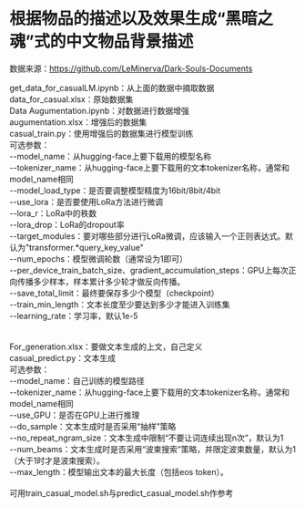 # 根据物品的描述以及效果生成“黑暗之魂”式的中文物品背景描述
数据来源：https://github.com/LeMinerva/Dark-Souls-Documents

get_data_for_casualLM.ipynb：从上面的数据中摘取数据<br>
data_for_casual.xlsx：原始数据集<br>
Data Augumentation.ipynb：对数据进行数据增强<br>
augumentation.xlsx：增强后的数据集<br>
casual_train.py：使用增强后的数据集进行模型训练<br>
可选参数：<br>
  --model_name：从hugging-face上要下载用的模型名称<br>
  --tokenizer_name：从hugging-face上要下载用的文本tokenizer名称，通常和model_name相同<br>
  --model_load_type：是否要调整模型精度为16bit/8bit/4bit<br>
  --use_lora：是否要使用LoRa方法进行微调<br>
  --lora_r：LoRa中的秩数<br>
  --lora_drop：LoRa的dropout率<br>
  --target_modules：要对哪些部分进行LoRa微调，应该输入一个正则表达式。默认为"transformer.*query_key_value"<br>
  --num_epochs：模型微调轮数（通常设为1即可）<br>
  --per_device_train_batch_size、gradient_accumulation_steps：GPU上每次正向传播多少样本，样本累计多少轮才做反向传播。<br>
  --save_total_limit：最终要保存多少个模型（checkpoint）<br>
  --train_min_length：文本长度至少要达到多少才能进入训练集<br>
  --learning_rate：学习率，默认1e-5<br>
<br>
<br>
For_generation.xlsx：要做文本生成的上文，自己定义<br>
casual_predict.py：文本生成<br>
可选参数：<br>
  --model_name：自己训练的模型路径<br>
  --tokenizer_name：从hugging-face上要下载用的文本tokenizer名称，通常和model_name相同<br>
  --use_GPU：是否在GPU上进行推理<br>
  --do_sample：文本生成时是否采用“抽样”策略<br>
  --no_repeat_ngram_size：文本生成中限制“不要让词连续出现n次”，默认为1<br>
  --num_beams：文本生成时是否采用“波束搜索”策略，并限定波束数量，默认为1（大于1时才是波束搜索）。<br>
  --max_length：模型输出文本的最大长度（包括eos token）。<br>
<br>
可用train_casual_model.sh与predict_casual_model.sh作参考
